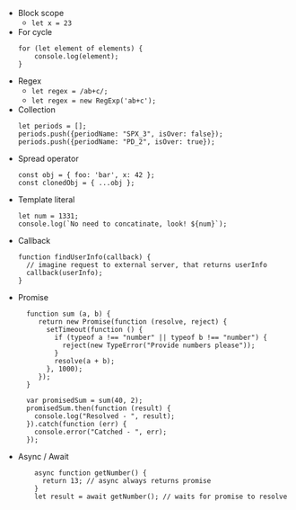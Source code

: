 * Block scope
    * `let x = 23`
* For cycle
    ```
    for (let element of elements) {
        console.log(element);
    }
    ```
* Regex
    * `let regex = /ab+c/;`
    * `let regex = new RegExp('ab+c');`
* Collection
    ```
    let periods = [];
    periods.push({periodName: "SPX_3", isOver: false});
    periods.push({periodName: "PD_2", isOver: true});
    ```
* Spread operator
    ```
    const obj = { foo: 'bar', x: 42 };
    const clonedObj = { ...obj };
    ```
* Template literal
    ```
    let num = 1331;
    console.log(`No need to concatinate, look! ${num}`);
    ```
* Callback
    ```
    function findUserInfo(callback) {
      // imagine request to external server, that returns userInfo
      callback(userInfo);
    }
    ```
* Promise
    ```
      function sum (a, b) {
         return new Promise(function (resolve, reject) {
           setTimeout(function () {
             if (typeof a !== "number" || typeof b !== "number") {
               reject(new TypeError("Provide numbers please"));
             }
             resolve(a + b);
           }, 1000);
         });
      }
      
      var promisedSum = sum(40, 2);
      promisedSum.then(function (result) {
        console.log("Resolved - ", result);
      }).catch(function (err) {
        console.error("Catched - ", err);
      });
    ```
* Async / Await
    ```
        async function getNumber() {
          return 13; // async always returns promise
        }
        let result = await getNumber(); // waits for promise to resolve
    ```
